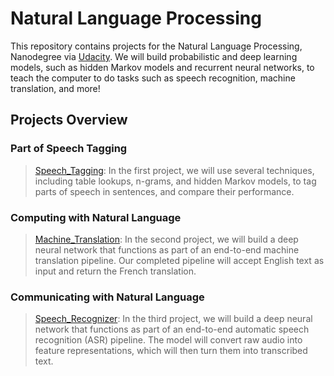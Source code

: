 # Natural Language Processing

This repository contains projects for the Natural Language Processing, Nanodegree via [Udacity](https://www.udacity.com/course/natural-language-processing-nanodegree--nd892). We will build probabilistic and deep learning models, such as hidden Markov models and recurrent neural networks, to teach the computer to do tasks such as speech recognition, machine translation, and more!

## Projects Overview

### Part of Speech Tagging
>[Speech_Tagging](https://github.com/nalbert9/NLP/tree/master/Speech_Tagging): In the first project, we will use several techniques, including table lookups, n-grams, and hidden Markov models, to tag parts of speech in sentences, and compare their performance.

### Computing with Natural Language
>[Machine_Translation](): In the second project, we will build a deep neural network that functions as part of an end-to-end machine translation pipeline. Our completed pipeline will accept English text as input and return the French translation.

### Communicating with Natural Language
>[Speech_Recognizer](): In the third project, we will build a deep neural network that functions as part of an end-to-end automatic speech recognition (ASR) pipeline. The model will convert raw audio into feature representations, which will then turn them into transcribed text.
